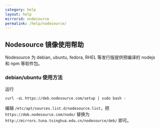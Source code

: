 ```yaml
---
category: help
layout: help
mirrorid: nodesource
permalink: /help/nodesource/
---
```


## Nodesource 镜像使用帮助

Nodesource 为 debian, ubuntu, fedora, RHEL 等发行版提供预编译的 nodejs
和 npm 等软件包。

### debian/ubuntu 使用方法

运行
```
curl -sL https://deb.nodesource.com/setup | sudo bash -
```

编辑 `/etc/apt/sources.list.d/nodesource.list`，把
`https://deb.nodesource.com/node/` 替换为
`http://mirrors.tuna.tsinghua.edu.cn/nodesource/deb/` 即可。
